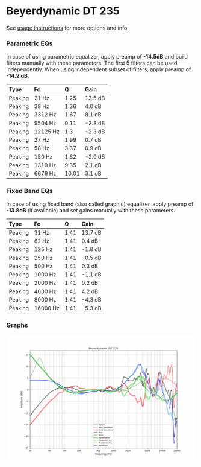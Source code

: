 # Beyerdynamic DT 235
See [usage instructions](https://github.com/jaakkopasanen/AutoEq#usage) for more options and info.

### Parametric EQs
In case of using parametric equalizer, apply preamp of **-14.5dB** and build filters manually
with these parameters. The first 5 filters can be used independently.
When using independent subset of filters, apply preamp of **-14.2 dB**.

| Type    | Fc       |     Q | Gain    |
|:--------|:---------|:------|:--------|
| Peaking | 21 Hz    |  1.25 | 13.5 dB |
| Peaking | 38 Hz    |  1.36 | 4.0 dB  |
| Peaking | 3312 Hz  |  1.67 | 8.1 dB  |
| Peaking | 9504 Hz  |  0.11 | -2.8 dB |
| Peaking | 12125 Hz |  1.3  | -2.3 dB |
| Peaking | 27 Hz    |  1.99 | 0.7 dB  |
| Peaking | 58 Hz    |  3.37 | 0.9 dB  |
| Peaking | 150 Hz   |  1.62 | -2.0 dB |
| Peaking | 1319 Hz  |  9.35 | 2.1 dB  |
| Peaking | 6679 Hz  | 10.01 | 3.1 dB  |

### Fixed Band EQs
In case of using fixed band (also called graphic) equalizer, apply preamp of **-13.8dB**
(if available) and set gains manually with these parameters.

| Type    | Fc       |    Q | Gain    |
|:--------|:---------|:-----|:--------|
| Peaking | 31 Hz    | 1.41 | 13.7 dB |
| Peaking | 62 Hz    | 1.41 | 0.4 dB  |
| Peaking | 125 Hz   | 1.41 | -1.8 dB |
| Peaking | 250 Hz   | 1.41 | -0.5 dB |
| Peaking | 500 Hz   | 1.41 | 0.3 dB  |
| Peaking | 1000 Hz  | 1.41 | -1.1 dB |
| Peaking | 2000 Hz  | 1.41 | 0.2 dB  |
| Peaking | 4000 Hz  | 1.41 | 4.2 dB  |
| Peaking | 8000 Hz  | 1.41 | -4.3 dB |
| Peaking | 16000 Hz | 1.41 | -5.3 dB |

### Graphs
![](./Beyerdynamic%20DT%20235.png)